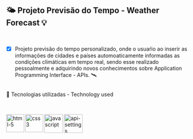 <h2>🌤 Projeto Previsão do Tempo - Weather Forecast 💡</h2>
<br>

- [x] Projeto previsão do tempo personalizado, onde o usuaŕio ao inserir as informações de cidades e países automoaticamente informadas as condições climáticas em tempo real, sendo esse realizado pessoalmente e adquirindo novos conhecimentos sobre  Application Programming Interface - APIs. 🛰️

<h2></h2>

🧰  Tecnologias utilizadas - Technology used

<br>

<img align="left" width="48" height="48" src="https://img.icons8.com/arcade/100/html-5.png" alt="html-5"/><img align="left" width="48" height="48" src="https://img.icons8.com/fluency/100/css3.png" alt="css3"/>
<img align="left" width="50" height="50" src="https://img.icons8.com/arcade/100/javascript.png" alt="javascript"/><img align="left" width="50" height="50" src="https://img.icons8.com/glyph-neue/100/FFFFFF/api-settings.png" alt="api-settings"/>

<br><br>
<h2></h2>









